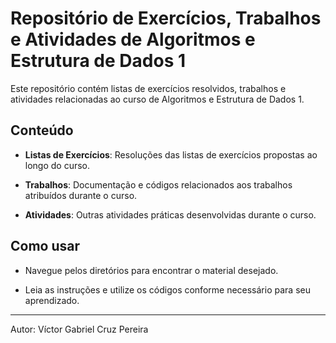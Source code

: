 # Repositório de Exercícios, Trabalhos e Atividades de Algoritmos e Estrutura de Dados 1

Este repositório contém listas de exercícios resolvidos, trabalhos e atividades relacionadas ao curso de Algoritmos e Estrutura de Dados 1.

## Conteúdo

- **Listas de Exercícios**: Resoluções das listas de exercícios propostas ao longo do curso.
  
- **Trabalhos**: Documentação e códigos relacionados aos trabalhos atribuídos durante o curso.

- **Atividades**: Outras atividades práticas desenvolvidas durante o curso.

## Como usar

- Navegue pelos diretórios para encontrar o material desejado.
  
- Leia as instruções e utilize os códigos conforme necessário para seu aprendizado.

---

Autor: Víctor Gabriel Cruz Pereira
